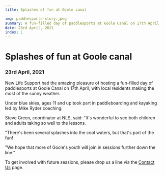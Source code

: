 ```yaml
---
title: Splashes of fun at Goole canal

img: paddlesports-story.jpeg
summary: A fun-filled day of paddlesports at Goole Canal on 17th April, with local residents making the most of the sunny weather.
date: 23rd April, 2021
index: 1
---
```


# Splashes of fun at Goole canal

### 23rd April, 2021

New Life Support had the amazing pleasure of hosting a fun-filled day of paddlesports at Goole Canal on 17th April, with local residents making the most of the sunny weather.

Under blue skies, ages 11 and up took part in paddleboarding and kayaking led by Mike Ryder coaching.

Steve Green, coordinator at NLS, said: "It's wonderful to see both children and adults taking so well to the lessons.

"There's been several splashes into the cool waters, but that's part of the fun!

"We hope that more of Goole's youth will join in sessions further down the line."

To get involved with future sessions, please drop us a line via the [Contact Us](https://nls-prototype.netlify.app/contact) page.
